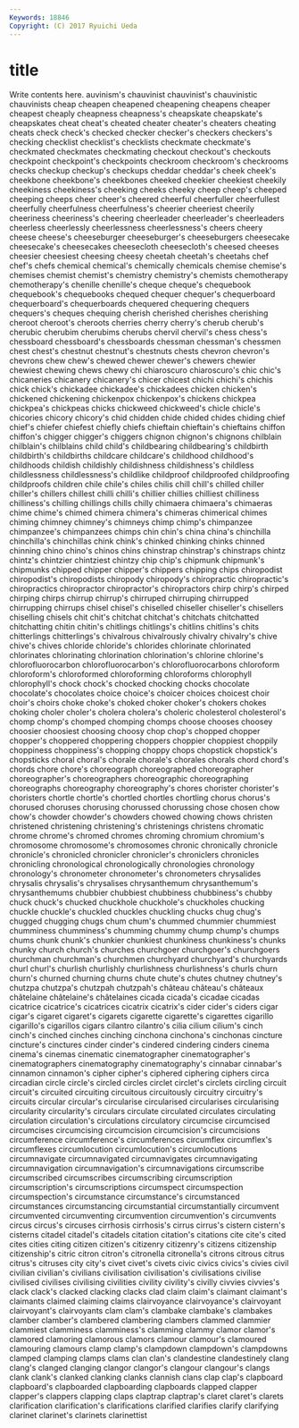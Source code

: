 ```yaml
---
Keywords: 18846 
Copyright: (C) 2017 Ryuichi Ueda
---
```


# title

Write contents here.
auvinism's chauvinist
chauvinist's chauvinistic chauvinists cheap cheapen cheapened cheapening cheapens cheaper cheapest
cheaply cheapness cheapness's cheapskate cheapskate's cheapskates cheat cheat's cheated cheater
cheater's cheaters cheating cheats check check's checked checker checker's checkers
checkers's checking checklist checklist's checklists checkmate checkmate's checkmated checkmates checkmating
checkout checkout's checkouts checkpoint checkpoint's checkpoints checkroom checkroom's checkrooms checks
checkup checkup's checkups cheddar cheddar's cheek cheek's cheekbone cheekbone's cheekbones
cheeked cheekier cheekiest cheekily cheekiness cheekiness's cheeking cheeks cheeky cheep
cheep's cheeped cheeping cheeps cheer cheer's cheered cheerful cheerfuller cheerfullest
cheerfully cheerfulness cheerfulness's cheerier cheeriest cheerily cheeriness cheeriness's cheering cheerleader
cheerleader's cheerleaders cheerless cheerlessly cheerlessness cheerlessness's cheers cheery cheese cheese's
cheeseburger cheeseburger's cheeseburgers cheesecake cheesecake's cheesecakes cheesecloth cheesecloth's cheesed cheeses
cheesier cheesiest cheesing cheesy cheetah cheetah's cheetahs chef chef's chefs
chemical chemical's chemically chemicals chemise chemise's chemises chemist chemist's chemistry
chemistry's chemists chemotherapy chemotherapy's chenille chenille's cheque cheque's chequebook chequebook's
chequebooks chequed chequer chequer's chequerboard chequerboard's chequerboards chequered chequering chequers
chequers's cheques chequing cherish cherished cherishes cherishing cheroot cheroot's cheroots
cherries cherry cherry's cherub cherub's cherubic cherubim cherubims cherubs chervil
chervil's chess chess's chessboard chessboard's chessboards chessman chessman's chessmen chest
chest's chestnut chestnut's chestnuts chests chevron chevron's chevrons chew chew's
chewed chewer chewer's chewers chewier chewiest chewing chews chewy chi
chiaroscuro chiaroscuro's chic chic's chicaneries chicanery chicanery's chicer chicest chichi
chichi's chichis chick chick's chickadee chickadee's chickadees chicken chicken's chickened
chickening chickenpox chickenpox's chickens chickpea chickpea's chickpeas chicks chickweed chickweed's
chicle chicle's chicories chicory chicory's chid chidden chide chided chides
chiding chief chief's chiefer chiefest chiefly chiefs chieftain chieftain's chieftains
chiffon chiffon's chigger chigger's chiggers chignon chignon's chignons chilblain chilblain's
chilblains child child's childbearing childbearing's childbirth childbirth's childbirths childcare childcare's
childhood childhood's childhoods childish childishly childishness childishness's childless childlessness childlessness's
childlike childproof childproofed childproofing childproofs children chile chile's chiles chilis
chill chill's chilled chiller chiller's chillers chillest chilli chilli's chillier
chillies chilliest chilliness chilliness's chilling chillings chills chilly chimaera chimaera's
chimaeras chime chime's chimed chimera chimera's chimeras chimerical chimes chiming
chimney chimney's chimneys chimp chimp's chimpanzee chimpanzee's chimpanzees chimps chin
chin's china china's chinchilla chinchilla's chinchillas chink chink's chinked chinking
chinks chinned chinning chino chino's chinos chins chinstrap chinstrap's chinstraps
chintz chintz's chintzier chintziest chintzy chip chip's chipmunk chipmunk's chipmunks
chipped chipper chipper's chippers chipping chips chiropodist chiropodist's chiropodists chiropody
chiropody's chiropractic chiropractic's chiropractics chiropractor chiropractor's chiropractors chirp chirp's chirped
chirping chirps chirrup chirrup's chirruped chirruping chirrupped chirrupping chirrups chisel
chisel's chiselled chiseller chiseller's chisellers chiselling chisels chit chit's chitchat
chitchat's chitchats chitchatted chitchatting chitin chitin's chitlings chitlings's chitlins chitlins's
chits chitterlings chitterlings's chivalrous chivalrously chivalry chivalry's chive chive's chives
chloride chloride's chlorides chlorinate chlorinated chlorinates chlorinating chlorination chlorination's chlorine
chlorine's chlorofluorocarbon chlorofluorocarbon's chlorofluorocarbons chloroform chloroform's chloroformed chloroforming chloroforms chlorophyll
chlorophyll's chock chock's chocked chocking chocks chocolate chocolate's chocolates choice
choice's choicer choices choicest choir choir's choirs choke choke's choked
choker choker's chokers chokes choking choler choler's cholera cholera's choleric
cholesterol cholesterol's chomp chomp's chomped chomping chomps choose chooses choosey
choosier choosiest choosing choosy chop chop's chopped chopper chopper's choppered
choppering choppers choppier choppiest choppily choppiness choppiness's chopping choppy chops
chopstick chopstick's chopsticks choral choral's chorale chorale's chorales chorals chord
chord's chords chore chore's choreograph choreographed choreographer choreographer's choreographers choreographic
choreographing choreographs choreography choreography's chores chorister chorister's choristers chortle chortle's
chortled chortles chortling chorus chorus's chorused choruses chorusing chorussed chorussing
chose chosen chow chow's chowder chowder's chowders chowed chowing chows
christen christened christening christening's christenings christens chromatic chrome chrome's chromed
chromes chroming chromium chromium's chromosome chromosome's chromosomes chronic chronically chronicle
chronicle's chronicled chronicler chronicler's chroniclers chronicles chronicling chronological chronologically chronologies
chronology chronology's chronometer chronometer's chronometers chrysalides chrysalis chrysalis's chrysalises chrysanthemum
chrysanthemum's chrysanthemums chubbier chubbiest chubbiness chubbiness's chubby chuck chuck's chucked
chuckhole chuckhole's chuckholes chucking chuckle chuckle's chuckled chuckles chuckling chucks
chug chug's chugged chugging chugs chum chum's chummed chummier chummiest
chumminess chumminess's chumming chummy chump chump's chumps chums chunk chunk's
chunkier chunkiest chunkiness chunkiness's chunks chunky church church's churches churchgoer
churchgoer's churchgoers churchman churchman's churchmen churchyard churchyard's churchyards churl churl's
churlish churlishly churlishness churlishness's churls churn churn's churned churning churns
chute chute's chutes chutney chutney's chutzpa chutzpa's chutzpah chutzpah's château
château's châteaux châtelaine châtelaine's châtelaines cicada cicada's cicadae cicadas cicatrice
cicatrice's cicatrices cicatrix cicatrix's cider cider's ciders cigar cigar's cigaret
cigaret's cigarets cigarette cigarette's cigarettes cigarillo cigarillo's cigarillos cigars cilantro
cilantro's cilia cilium cilium's cinch cinch's cinched cinches cinching cinchona
cinchona's cinchonas cincture cincture's cinctures cinder cinder's cindered cindering cinders
cinema cinema's cinemas cinematic cinematographer cinematographer's cinematographers cinematography cinematography's cinnabar
cinnabar's cinnamon cinnamon's cipher cipher's ciphered ciphering ciphers circa circadian
circle circle's circled circles circlet circlet's circlets circling circuit circuit's
circuited circuiting circuitous circuitously circuitry circuitry's circuits circular circular's circularise
circularised circularises circularising circularity circularity's circulars circulate circulated circulates circulating
circulation circulation's circulations circulatory circumcise circumcised circumcises circumcising circumcision circumcision's
circumcisions circumference circumference's circumferences circumflex circumflex's circumflexes circumlocution circumlocution's circumlocutions
circumnavigate circumnavigated circumnavigates circumnavigating circumnavigation circumnavigation's circumnavigations circumscribe circumscribed circumscribes
circumscribing circumscription circumscription's circumscriptions circumspect circumspection circumspection's circumstance circumstance's circumstanced
circumstances circumstancing circumstantial circumstantially circumvent circumvented circumventing circumvention circumvention's circumvents
circus circus's circuses cirrhosis cirrhosis's cirrus cirrus's cistern cistern's cisterns
citadel citadel's citadels citation citation's citations cite cite's cited cites
cities citing citizen citizen's citizenry citizenry's citizens citizenship citizenship's citric
citron citron's citronella citronella's citrons citrous citrus citrus's citruses city
city's civet civet's civets civic civics civics's civies civil civilian
civilian's civilians civilisation civilisation's civilisations civilise civilised civilises civilising civilities
civility civility's civilly civvies civvies's clack clack's clacked clacking clacks
clad claim claim's claimant claimant's claimants claimed claiming claims clairvoyance
clairvoyance's clairvoyant clairvoyant's clairvoyants clam clam's clambake clambake's clambakes clamber
clamber's clambered clambering clambers clammed clammier clammiest clamminess clamminess's clamming
clammy clamor clamor's clamored clamoring clamorous clamors clamour clamour's clamoured
clamouring clamours clamp clamp's clampdown clampdown's clampdowns clamped clamping clamps
clams clan clan's clandestine clandestinely clang clang's clanged clanging clangor
clangor's clangour clangour's clangs clank clank's clanked clanking clanks clannish
clans clap clap's clapboard clapboard's clapboarded clapboarding clapboards clapped clapper
clapper's clappers clapping claps claptrap claptrap's claret claret's clarets clarification
clarification's clarifications clarified clarifies clarify clarifying clarinet clarinet's clarinets clarinettist

